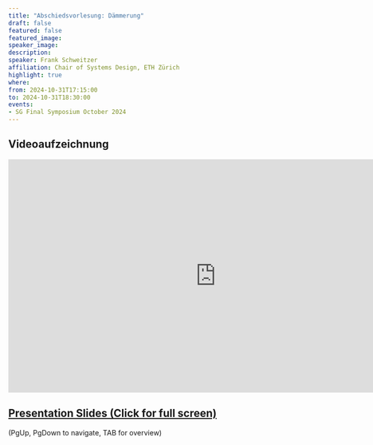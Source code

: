 ```yaml
---
title: "Abschiedsvorlesung: Dämmerung"
draft: false
featured: false
featured_image: 
speaker_image:
description:
speaker: Frank Schweitzer
affiliation: Chair of Systems Design, ETH Zürich
highlight: true
where:
from: 2024-10-31T17:15:00
to: 2024-10-31T18:30:00
events:
- SG Final Symposium October 2024 
---
```


## Videoaufzeichnung 



<iframe width="832" height="468"
src="https://video.ethz.ch/etc/designs/mmp/video/player.html?id=fa1c7d10-e7da-4721-beb5-dcf9faed4baa"
frameborder="0" allowfullscreen></iframe>


## 

## [Presentation Slides (Click for full screen)](/presentations/Schweitzer-Slides.html)<br>
(PgUp, PgDown to navigate, TAB for overview)


